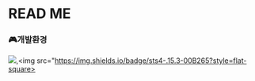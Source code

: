 # READ ME

### 🎮개발환경

<img src="https://img.shields.io/badge/Windows-0078D6?style=flat-square&logo=Windows&logoColor=white"/>,<img src="https://img.shields.io/badge/sts4-.15.3-00B265?style=flat-square>




